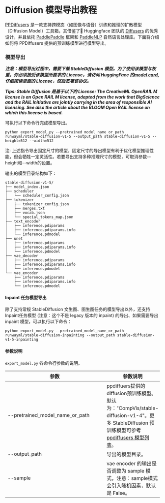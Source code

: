 # Diffusion 模型导出教程


[PPDiffusers](https://github.com/PaddlePaddle/PaddleMIX/tree/develop/ppdiffusers) 是一款支持跨模态（如图像与语音）训练和推理的扩散模型（Diffusion Model）工具箱，其借鉴了🤗 Huggingface 团队的 [Diffusers](https://github.com/huggingface/diffusers) 的优秀设计，并且依托 [PaddlePaddle](https://github.com/PaddlePaddle/Paddle) 框架和 [PaddleNLP](https://github.com/PaddlePaddle/PaddleNLP) 自然语言处理库。下面将介绍如何将 PPDiffusers 提供的预训练模型进行模型导出。

### 模型导出

___注意：模型导出过程中，需要下载 StableDiffusion 模型。为了使用该模型与权重，你必须接受该模型所要求的 License，请访问 HuggingFace 的[model card](https://huggingface.co/runwayml/stable-diffusion-v1-5), 仔细阅读里面的 License，然后签署该协议。___

___Tips: Stable Diffusion 是基于以下的 License: The CreativeML OpenRAIL M license is an Open RAIL M license, adapted from the work that BigScience and the RAIL Initiative are jointly carrying in the area of responsible AI licensing. See also the article about the BLOOM Open RAIL license on which this license is based.___

可执行以下命令行完成模型导出。

```shell
python export_model.py --pretrained_model_name_or_path runwayml/stable-diffusion-v1-5 --output_path stable-diffusion-v1-5 --height=512 --width=512
```
注: 上述指令导出固定尺寸的模型，固定尺寸的导出模型有利于优化模型推理性能，但会牺牲一定灵活性。若要导出支持多种推理尺寸的模型，可取消参数--height和--width的设置。

输出的模型目录结构如下：

```shell
stable-diffusion-v1-5/
├── model_index.json
├── scheduler
│   └── scheduler_config.json
├── tokenizer
│   ├── tokenizer_config.json
│   ├── merges.txt
│   ├── vocab.json
│   └── special_tokens_map.json
├── text_encoder
│   ├── inference.pdiparams
│   ├── inference.pdiparams.info
│   └── inference.pdmodel
├── unet
│   ├── inference.pdiparams
│   ├── inference.pdiparams.info
│   └── inference.pdmodel
├── vae_decoder
│   ├── inference.pdiparams
│   ├── inference.pdiparams.info
│   └── inference.pdmodel
└── vae_encoder
    ├── inference.pdiparams
    ├── inference.pdiparams.info
    └── inference.pdmodel
```

#### Inpaint 任务模型导出

除了支持常规 StableDiffusion 文生图、图生图任务的模型导出以外，还支持Inpaint任务模型 (注意：这个不是 legacy 版本的 inpaint) 的导出、如果需要导出 inpaint 模型，可以执行以下命令：

```shell
python export_model.py --pretrained_model_name_or_path runwayml/stable-diffusion-inpainting --output_path stable-diffusion-v1-5-inpainting
```

#### 参数说明

`export_model.py` 各命令行参数的说明。

| 参数 |参数说明 |
|----------|--------------|
| <span style="display:inline-block;width: 230pt"> --pretrained_model_name_or_path </span> | ppdiffuers提供的diffusion预训练模型。默认为："CompVis/stable-diffusion-v1-4"。更多 StableDiffusion 预训练模型可参考 [ppdiffusers 模型列表](../README.md#ppdiffusers模型支持的权重)。|
| --output_path | 导出的模型目录。 |
| --sample | vae encoder 的输出是否调整为 sample 模式，注意：sample模式会引入随机因素，默认是 False。|
